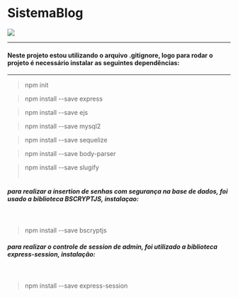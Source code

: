 # SistemaBlog

<img src="https://pplware.sapo.pt/wp-content/uploads/2016/05/nodejs_04_thumb.jpg" />

<hr>
<h4>Neste projeto estou utilizando o arquivo .gitignore, logo para rodar o projeto é necessário instalar as seguintes dependências:</h4>
<hr>

> npm init <br>

> npm install --save express <br>

> npm install --save ejs  <br>

> npm install --save mysql2 <br>

> npm install --save sequelize <br>

> npm install --save body-parser <br>

> npm install --save slugify <br><br>

<h5>para realizar a insertion de senhas com segurança na base de dados, foi usado a biblioteca BSCRYPTJS, instalaçao:</h5><br>

> npm install --save bscryptjs<br>

<h5>para realizar o controle de session de admin, foi utilizado a biblioteca express-session, instalação:</h5> <br>

> npm install --save express-session


